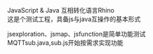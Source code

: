 JavaScript & Java 互相转化语言Rhino  
这是个测试工程，具备js与java互操作的基本形式

jsexploration、jsmap、jsfunction是简单功能测试  
MQTTsub.java,sub.js开始按需求实现功能
